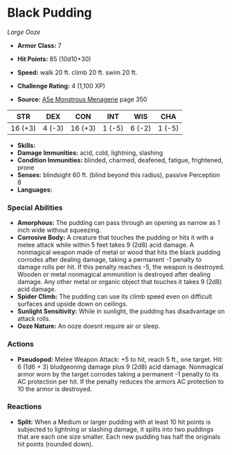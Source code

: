 # Black Pudding

*Large* *Ooze*

- **Armor Class:** 7
- **Hit Points:** 85 (10d10+30)
- **Speed:** walk 20 ft. climb 20 ft. swim 20 ft.

- **Challenge Rating:** 4 (1,100 XP)
- **Source:** [A5e Monstrous Menagerie](https://enpublishingrpg.com/products/level-up-monstrous-menagerie-a5e) page 350

| STR | DEX | CON | INT | WIS | CHA |
| --- | --- | --- | --- | --- | --- |
| 16 (+3) | 4 (-3) | 16 (+3) | 1 (-5) | 6 (-2) | 1 (-5) |

- **Skills:** 
- **Damage Immunities:** acid, cold, lightning, slashing
- **Condition Immunities:** blinded, charmed, deafened, fatigue, frightened, prone
- **Senses:** blindsight 60 ft. (blind beyond this radius), passive Perception 8
- **Languages:** 

### Special Abilities

- **Amorphous:** The pudding can pass through an opening as narrow as 1 inch wide without squeezing.
- **Corrosive Body:** A creature that touches the pudding or hits it with a melee attack while within 5 feet takes 9 (2d8) acid damage. A nonmagical weapon made of metal or wood that hits the black pudding corrodes after dealing damage, taking a permanent -1 penalty to damage rolls per hit. If this penalty reaches -5, the weapon is destroyed. Wooden or metal nonmagical ammunition is destroyed after dealing damage. Any other metal or organic object that touches it takes 9 (2d8) acid damage.
- **Spider Climb:** The pudding can use its climb speed even on difficult surfaces and upside down on ceilings.
- **Sunlight Sensitivity:** While in sunlight, the pudding has disadvantage on attack rolls.
- **Ooze Nature:** An ooze doesnt require air or sleep.

### Actions

- **Pseudopod:** Melee Weapon Attack: +5 to hit, reach 5 ft., one target. Hit: 6 (1d6 + 3) bludgeoning damage plus 9 (2d8) acid damage. Nonmagical armor worn by the target corrodes  taking a permanent -1 penalty to its AC protection per hit. If the penalty reduces the armors AC protection to 10  the armor is destroyed.

### Reactions

- **Split:** When a Medium or larger pudding with at least 10 hit points is subjected to lightning or slashing damage, it splits into two puddings that are each one size smaller. Each new pudding has half the originals hit points (rounded down).


